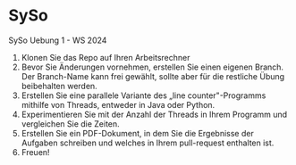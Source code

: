 # SySo
SySo Uebung 1 - WS 2024

1. Klonen Sie das Repo auf Ihren Arbeitsrechner
2. Bevor Sie Änderungen vornehmen, erstellen Sie einen eigenen Branch. Der Branch-Name kann frei gewählt, sollte aber für die restliche Übung beibehalten werden.
2. Erstellen Sie eine parallele Variante des „line counter"-Programms mithilfe von Threads, entweder in Java oder Python. 
3. Experimentieren Sie mit der Anzahl der Threads in Ihrem Programm und vergleichen Sie die Zeiten. 
4. Erstellen Sie ein PDF-Dokument, in dem Sie die Ergebnisse der Aufgaben schreiben und welches in Ihrem pull-request enthalten ist. 
5. Freuen!
